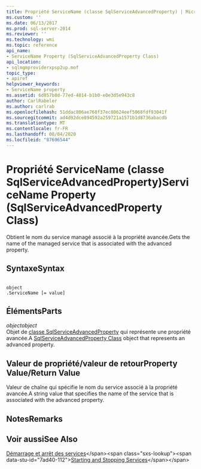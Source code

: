 ```yaml
---
title: Propriété ServiceName (classe SqlServiceAdvancedProperty) | Microsoft Docs
ms.custom: ''
ms.date: 06/13/2017
ms.prod: sql-server-2014
ms.reviewer: ''
ms.technology: wmi
ms.topic: reference
api_name:
- ServiceName Property (SqlServiceAdvancedProperty Class)
api_location:
- sqlmgmproviderxpsp2up.mof
topic_type:
- apiref
helpviewer_keywords:
- ServiceName property
ms.assetid: 6d857b8d-77ed-4014-b1b0-e0e3d5e943c8
author: CarlRabeler
ms.author: carlrab
ms.openlocfilehash: 51ddac806ae768f37ec80624eef5068fdf93041f
ms.sourcegitcommit: ad4d92dce894592a259721a1571b1d8736abacdb
ms.translationtype: MT
ms.contentlocale: fr-FR
ms.lasthandoff: 08/04/2020
ms.locfileid: "87696544"
---
```

# <a name="servicename-property-sqlserviceadvancedproperty-class"></a><span data-ttu-id="7ad40-102">Propriété ServiceName (classe SqlServiceAdvancedProperty)</span><span class="sxs-lookup"><span data-stu-id="7ad40-102">ServiceName Property (SqlServiceAdvancedProperty Class)</span></span>
  <span data-ttu-id="7ad40-103">Obtient le nom du service managé associé à la propriété avancée.</span><span class="sxs-lookup"><span data-stu-id="7ad40-103">Gets the name of the managed service that is associated with the advanced property.</span></span>  
  
## <a name="syntax"></a><span data-ttu-id="7ad40-104">Syntaxe</span><span class="sxs-lookup"><span data-stu-id="7ad40-104">Syntax</span></span>  
  
```  
  
object  
.ServiceName [= value]  
```  
  
## <a name="parts"></a><span data-ttu-id="7ad40-105">Éléments</span><span class="sxs-lookup"><span data-stu-id="7ad40-105">Parts</span></span>  
 <span data-ttu-id="7ad40-106">*object*</span><span class="sxs-lookup"><span data-stu-id="7ad40-106">*object*</span></span>  
 <span data-ttu-id="7ad40-107">Objet de [classe SqlServiceAdvancedProperty](sqlserviceadvancedproperty-class.md) qui représente une propriété avancée.</span><span class="sxs-lookup"><span data-stu-id="7ad40-107">A [SqlServiceAdvancedProperty Class](sqlserviceadvancedproperty-class.md) object that represents an advanced property.</span></span>  
  
## <a name="property-valuereturn-value"></a><span data-ttu-id="7ad40-108">Valeur de propriété/valeur de retour</span><span class="sxs-lookup"><span data-stu-id="7ad40-108">Property Value/Return Value</span></span>  
 <span data-ttu-id="7ad40-109">Valeur de chaîne qui spécifie le nom du service associé à la propriété avancée.</span><span class="sxs-lookup"><span data-stu-id="7ad40-109">A string value that specifies the name of the service that is associated with the advanced property.</span></span>  
  
## <a name="remarks"></a><span data-ttu-id="7ad40-110">Notes</span><span class="sxs-lookup"><span data-stu-id="7ad40-110">Remarks</span></span>  
  
## <a name="see-also"></a><span data-ttu-id="7ad40-111">Voir aussi</span><span class="sxs-lookup"><span data-stu-id="7ad40-111">See Also</span></span>  
 <span data-ttu-id="7ad40-112">[Démarrage et arrêt des services](https://technet.microsoft.com/library/ms174886\(v=sql.105\).aspx)</span><span class="sxs-lookup"><span data-stu-id="7ad40-112">[Starting and Stopping Services](https://technet.microsoft.com/library/ms174886\(v=sql.105\).aspx)</span></span>  
  
  
